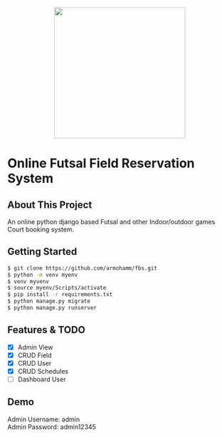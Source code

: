 <p align="center">
<img src="https://static.djangoproject.com/img/logos/django-logo-negative.svg" width="295">
</p>

# Online Futsal Field Reservation System

## About This Project
An online python django based Futsal and other Indoor/outdoor games Court booking system.

## Getting Started
```bash
$ git clone https://github.com/armohamm/fbs.git
$ python -m venv myenv
$ venv myvenv
$ source myenv/Scripts/activate
$ pip install -r requirements.txt
$ python manage.py migrate
$ python manage.py runserver
```

## Features & TODO
- [x] Admin View
- [x] CRUD Field
- [x] CRUD User
- [x] CRUD Schedules
- [ ] Dashboard User

## Demo
Admin Username: admin<br>
Admin Password: admin12345<br>

